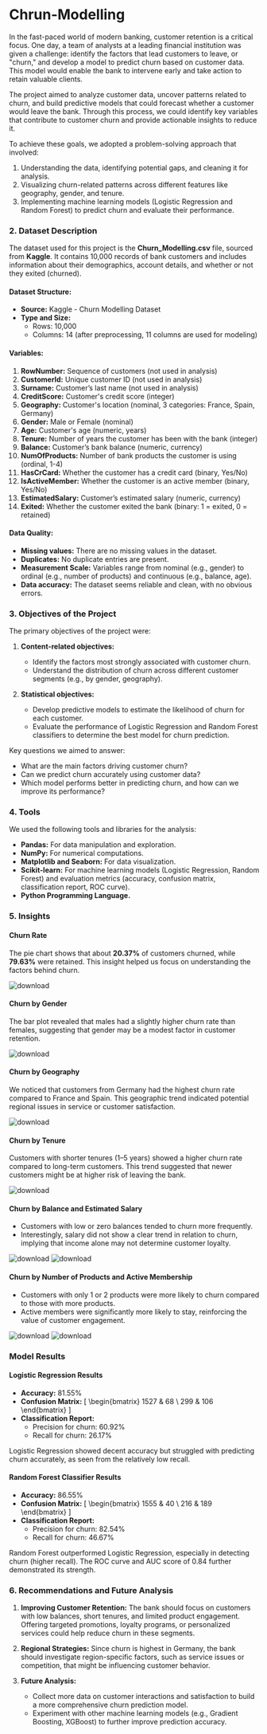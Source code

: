 # Chrun-Modelling
In the fast-paced world of modern banking, customer retention is a critical focus. One day, a team of analysts at a leading financial institution was given a challenge: identify the factors that lead customers to leave, or "churn," and develop a model to predict churn based on customer data. This model would enable the bank to intervene early and take action to retain valuable clients.

The project aimed to analyze customer data, uncover patterns related to churn, and build predictive models that could forecast whether a customer would leave the bank. Through this process, we could identify key variables that contribute to customer churn and provide actionable insights to reduce it.

To achieve these goals, we adopted a problem-solving approach that involved:
1. Understanding the data, identifying potential gaps, and cleaning it for analysis.
2. Visualizing churn-related patterns across different features like geography, gender, and tenure.
3. Implementing machine learning models (Logistic Regression and Random Forest) to predict churn and evaluate their performance.

### 2. Dataset Description

The dataset used for this project is the **Churn_Modelling.csv** file, sourced from **Kaggle**. It contains 10,000 records of bank customers and includes information about their demographics, account details, and whether or not they exited (churned).

#### Dataset Structure:
- **Source:** Kaggle - Churn Modelling Dataset
- **Type and Size:** 
  - Rows: 10,000 
  - Columns: 14 (after preprocessing, 11 columns are used for modeling)
  
#### Variables:
1. **RowNumber:** Sequence of customers (not used in analysis)
2. **CustomerId:** Unique customer ID (not used in analysis)
3. **Surname:** Customer’s last name (not used in analysis)
4. **CreditScore:** Customer's credit score (integer)
5. **Geography:** Customer's location (nominal, 3 categories: France, Spain, Germany)
6. **Gender:** Male or Female (nominal)
7. **Age:** Customer's age (numeric, years)
8. **Tenure:** Number of years the customer has been with the bank (integer)
9. **Balance:** Customer’s bank balance (numeric, currency)
10. **NumOfProducts:** Number of bank products the customer is using (ordinal, 1-4)
11. **HasCrCard:** Whether the customer has a credit card (binary, Yes/No)
12. **IsActiveMember:** Whether the customer is an active member (binary, Yes/No)
13. **EstimatedSalary:** Customer’s estimated salary (numeric, currency)
14. **Exited:** Whether the customer exited the bank (binary: 1 = exited, 0 = retained)

#### Data Quality:
- **Missing values:** There are no missing values in the dataset.
- **Duplicates:** No duplicate entries are present.
- **Measurement Scale:** Variables range from nominal (e.g., gender) to ordinal (e.g., number of products) and continuous (e.g., balance, age).
- **Data accuracy:** The dataset seems reliable and clean, with no obvious errors.

### 3. Objectives of the Project

The primary objectives of the project were:
1. **Content-related objectives:**
   - Identify the factors most strongly associated with customer churn.
   - Understand the distribution of churn across different customer segments (e.g., by gender, geography).
   
2. **Statistical objectives:**
   - Develop predictive models to estimate the likelihood of churn for each customer.
   - Evaluate the performance of Logistic Regression and Random Forest classifiers to determine the best model for churn prediction.

Key questions we aimed to answer:
- What are the main factors driving customer churn?
- Can we predict churn accurately using customer data?
- Which model performs better in predicting churn, and how can we improve its performance?

### 4. Tools

We used the following tools and libraries for the analysis:
- **Pandas:** For data manipulation and exploration.
- **NumPy:** For numerical computations.
- **Matplotlib and Seaborn:** For data visualization.
- **Scikit-learn:** For machine learning models (Logistic Regression, Random Forest) and evaluation metrics (accuracy, confusion matrix, classification report, ROC curve).
- **Python Programming Language.**

### 5. Insights

#### Churn Rate
The pie chart shows that about **20.37%** of customers churned, while **79.63%** were retained. This insight helped us focus on understanding the factors behind churn.

![download](https://github.com/user-attachments/assets/237987a4-f297-49d3-afe7-fcb2089f1f90)




#### Churn by Gender
The bar plot revealed that males had a slightly higher churn rate than females, suggesting that gender may be a modest factor in customer retention.

![download](https://github.com/user-attachments/assets/d2be22e9-4dd8-4225-8ca5-2145ee99d228)



#### Churn by Geography
We noticed that customers from Germany had the highest churn rate compared to France and Spain. This geographic trend indicated potential regional issues in service or customer satisfaction.

![download](https://github.com/user-attachments/assets/1c00deea-08a4-4bc7-9452-0f908bb2c1b0)


#### Churn by Tenure
Customers with shorter tenures (1–5 years) showed a higher churn rate compared to long-term customers. This trend suggested that newer customers might be at higher risk of leaving the bank.

![download](https://github.com/user-attachments/assets/063f4ea9-fe0e-4b6d-beae-22af509a60d1)




#### Churn by Balance and Estimated Salary
- Customers with low or zero balances tended to churn more frequently.
- Interestingly, salary did not show a clear trend in relation to churn, implying that income alone may not determine customer loyalty.

![download](https://github.com/user-attachments/assets/d7b32f3a-4d4f-4010-a14a-83324e2edb42)
![download](https://github.com/user-attachments/assets/86f0dbdc-312c-4fd8-af30-b2ed7ce3e295)


#### Churn by Number of Products and Active Membership
- Customers with only 1 or 2 products were more likely to churn compared to those with more products.
- Active members were significantly more likely to stay, reinforcing the value of customer engagement.

![download](https://github.com/user-attachments/assets/5923b88b-28fc-41fd-95e9-77a8b28be594)
![download](https://github.com/user-attachments/assets/7adf83f4-bc3b-4e34-abd9-c1dac63c7b49)



### Model Results

#### Logistic Regression Results
- **Accuracy:** 81.55%
- **Confusion Matrix:** 
  \[
  \begin{bmatrix}
  1527 & 68 \\
  299 & 106
  \end{bmatrix}
  \]
- **Classification Report:**
  - Precision for churn: 60.92%
  - Recall for churn: 26.17%
  
Logistic Regression showed decent accuracy but struggled with predicting churn accurately, as seen from the relatively low recall.

#### Random Forest Classifier Results
- **Accuracy:** 86.55%
- **Confusion Matrix:** 
  \[
  \begin{bmatrix}
  1555 & 40 \\
  216 & 189
  \end{bmatrix}
  \]
- **Classification Report:**
  - Precision for churn: 82.54%
  - Recall for churn: 46.67%
  
Random Forest outperformed Logistic Regression, especially in detecting churn (higher recall). The ROC curve and AUC score of 0.84 further demonstrated its strength.

### 6. Recommendations and Future Analysis

1. **Improving Customer Retention:** The bank should focus on customers with low balances, short tenures, and limited product engagement. Offering targeted promotions, loyalty programs, or personalized services could help reduce churn in these segments.
  
2. **Regional Strategies:** Since churn is highest in Germany, the bank should investigate region-specific factors, such as service issues or competition, that might be influencing customer behavior.

3. **Future Analysis:** 
   - Collect more data on customer interactions and satisfaction to build a more comprehensive churn prediction model.
   - Experiment with other machine learning models (e.g., Gradient Boosting, XGBoost) to further improve prediction accuracy.
